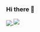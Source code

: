 ### Hi there 👋

<!--
**ravishankarsingh1996/ravishankarsingh1996** is a ✨ _special_ ✨ repository because its `README.md` (this file) appears on your GitHub profile.

Here are some ideas to get you started:

- 🔭 I’m currently working on ...
- 🌱 I’m currently learning ...
- 👯 I’m looking to collaborate on ...
- 🤔 I’m looking for help with ...
- 💬 Ask me about ...
- 📫 How to reach me: ...
- 😄 Pronouns: ...
- ⚡ Fun fact: ...
-->

<a href="https://github.com/iampawan">
  <img align="center" src="https://github-readme-stats.vercel.app/api/top-langs/?username=ravishankarsingh1996&theme=dark&hide_langs_below=1" />
</a>

<img src="https://github-readme-stats.vercel.app/api?username=ravishankarsingh1996&show_icons=true&title_color=ffffff&icon_color=bb2acf&text_color=daf7dc&bg_color=191919">
